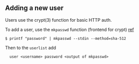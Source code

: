 Adding a new user
-----------------

Users use the crypt(3) function for basic HTTP auth.

To add a user, use the `mkpasswd` function (frontend for crypt) [ref](https://blog.sleeplessbeastie.eu/2018/03/08/how-to-define-basic-authentication-on-haproxy/)

```
$ printf "password" | mkpasswd --stdin --method=sha-512
```

Then to the `userlist` add

```
  user <username> password <output of mkpasswd>
```
